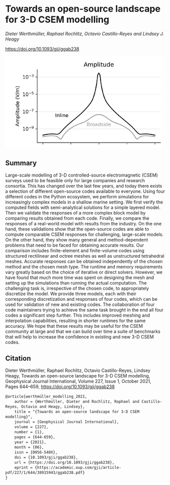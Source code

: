 # Towards an open-source landscape for 3-D CSEM modelling

_Dieter Werthmüller, Raphael Rochlitz, Octavio Castillo-Reyes and Lindsey J. Heagy_

https://doi.org/10.1093/gji/ggab238

![thumbnail](./paper/thumbnail.png)

## Summary

Large-scale modelling of 3-D controlled-source electromagnetic (CSEM) surveys used to be feasible only for large companies and research consortia. This has changed over the last few years, and today there exists a selection of different open-source codes available to everyone. Using four different codes in the Python ecosystem, we perform simulations for increasingly complex models in a shallow marine setting. We first verify the computed fields with semi-analytical solutions for a simple layered model. Then we validate the responses of a more complex block model by comparing results obtained from each code. Finally, we compare the responses of a real-world model with results from the industry. On the one hand, these validations show that the open-source codes are able to compute comparable CSEM responses for challenging, large-scale models. On the other hand, they show many general and method-dependent problems that need to be faced for obtaining accurate results. Our comparison includes finite-element and finite-volume codes using structured rectilinear and octree meshes as well as unstructured tetrahedral meshes. Accurate responses can be obtained independently of the chosen method and the chosen mesh type. The runtime and memory requirements vary greatly based on the choice of iterative or direct solvers. However, we have found that much more time was spent on designing the mesh and setting up the simulations than running the actual computation. The challenging task is, irrespective of the chosen code, to appropriately discretize the model. We provide three models, each with their corresponding discretization and responses of four codes, which can be used for validation of new and existing codes. The collaboration of four code maintainers trying to achieve the same task brought in the end all four codes a significant step further. This includes improved meshing and interpolation capabilities, resulting in shorter runtimes for the same accuracy. We hope that these results may be useful for the CSEM community at large and that we can build over time a suite of benchmarks that will help to increase the confidence in existing and new 3-D CSEM codes.


## Citation

Dieter Werthmüller, Raphael Rochlitz, Octavio Castillo-Reyes, Lindsey Heagy, Towards an open-source landscape for 3-D CSEM modelling, Geophysical Journal International, Volume 227, Issue 1, October 2021, Pages 644–659, https://doi.org/10.1093/gji/ggab238

```
@article{werthmüller_modelling_2021,
    author = {Werthmüller, Dieter and Rochlitz, Raphael and Castillo-Reyes, Octavio and Heagy, Lindsey},
    title = "{Towards an open-source landscape for 3-D CSEM modelling}",
    journal = {Geophysical Journal International},
    volume = {227},
    number = {1},
    pages = {644-659},
    year = {2021},
    month = {06},
    issn = {0956-540X},
    doi = {10.1093/gji/ggab238},
    url = {https://doi.org/10.1093/gji/ggab238},
    eprint = {https://academic.oup.com/gji/article-pdf/227/1/644/38915943/ggab238.pdf}
}
```
